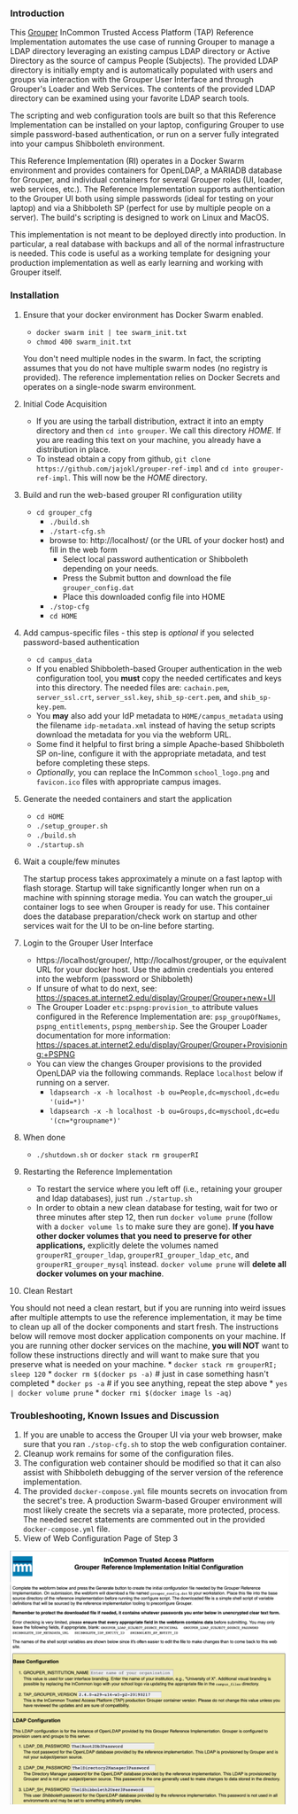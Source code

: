 ### Introduction

This [Grouper](https://www.internet2.edu/grouper/) InCommon Trusted Access
Platform (TAP) Reference Implementation automates the use case of running
Grouper to manage a LDAP directory leveraging an existing campus LDAP
directory or Active Directory as the source of campus People (Subjects).  The
provided LDAP directory is initially empty and is automatically populated with
users and groups via interaction with the Grouper User Interface and through
Grouper's Loader and Web Services.  The contents of the provided LDAP
directory can be examined using your favorite LDAP search tools.

The scripting and web configuration tools are built so that this Reference
Implementation can be installed on your laptop, configuring Grouper to use
simple password-based authentication, or run on a server fully integrated into
your campus Shibboleth environment.

This Reference Implementation (RI) operates in a Docker Swarm environment and
provides containers for OpenLDAP, a MARIADB database for Grouper, and
individual containers for several Grouper roles (UI, loader, web services,
etc.).  The Reference Implementation supports authentication to the Grouper UI
both using simple passwords (ideal for testing on your laptop) and via a
Shibboleth SP (perfect for use by multiple people on a server).  The build's
scripting is designed to work on Linux and MacOS.

This implementation is not meant to be deployed directly into production.  In particular, a
real database with backups and all of the normal infrastructure is needed.
This code is useful as a working template for designing your
production implementation as well as early learning and working with Grouper
itself.

### Installation
1. Ensure that your docker environment has Docker Swarm enabled.
	  * `docker swarm init | tee swarm_init.txt`
	  * `chmod 400 swarm_init.txt`

	  You don't need multiple nodes in the swarm.  In fact, the scripting assumes that you do not have multiple swarm nodes (no registry is provided). The reference implementation relies on Docker Secrets and operates on a single-node swarm environment.

2. Initial Code Acquisition
	  * If you are using the tarball distribution, extract it into an empty directory and then `cd into grouper`.  We call this directory _HOME_.  If you are reading this text on your machine, you already have a distribution in place.
	  * To instead obtain a copy from github, `git clone https://github.com/jajokl/grouper-ref-impl` and `cd into grouper-ref-impl`.  This will now be the _HOME_ directory.

2. Build and run the web-based grouper RI configuration utility
	  * `cd grouper_cfg`
	    * `./build.sh`
	    * `./start-cfg.sh`
	    * browse to: http://localhost/ (or the URL of your docker host) and fill in the web form
          * Select local password authentication or Shibboleth depending on your needs. 
	      * Press the Submit button and download the file `grouper_config.dat`
	      * Place this downloaded config file into HOME
	    * `./stop-cfg`
        * `cd HOME`

2. Add campus-specific files - this step is *optional* if you selected password-based authentication
	  * `cd campus_data`
	  * If you enabled Shibboleth-based Grouper authentication in the web configuration tool, you __must__ copy the needed certificates and keys  into this directory.  The needed files are: `cachain.pem`, `server_ssl.crt`, `server_ssl.key`, `shib_sp-cert.pem`, and `shib_sp-key.pem`.
	  * You __may__ also add your IdP metadata to `HOME/campus_metadata` using the filename `idp-metadata.xml` instead of having the setup scripts download the metadata for you via the webform URL.
	  * Some find it helpful to first bring a simple Apache-based Shibboleth SP on-line, configure it with the appropriate metadata, and test before completing these steps.
	  * _Optionally_, you can replace the InCommon `school_logo.png` and `favicon.ico` files with appropriate campus images.

2. Generate the needed containers and start the application
	  * `cd HOME`
	  * `./setup_grouper.sh`
	  * `./build.sh`
	  * `./startup.sh`

2. Wait a couple/few minutes

   The startup process takes approximately a minute on a fast laptop with flash
   storage.  Startup will take significantly longer when run on a machine with spinning storage media.  You can watch the grouper_ui container logs to see when Grouper is
   ready for use.  This container does the database preparation/check work on
   startup and other services wait for the UI to be on-line before starting.

2. Login to the Grouper User Interface
	  * https://localhost/grouper/, http://localhost/grouper, or the equivalent URL for your docker host.  Use the admin credentials you entered into the webform (password or Shibboleth)
	  * If unsure of what to do next, see: https://spaces.at.internet2.edu/display/Grouper/Grouper+new+UI
	  * The Grouper Loader `etc:pspng:provision_to` attribute values configured in the Reference Implementation are: `psp_groupOfNames`, `pspng_entitlements`, `pspng_membership`.  See the Grouper Loader documentation for more information: https://spaces.at.internet2.edu/display/Grouper/Grouper+Provisioning:+PSPNG
	  * You can view the changes Grouper provisions to the provided OpenLDAP via the following commands.  Replace `localhost` below if running on a server.
	    * `ldapsearch -x -h localhost -b ou=People,dc=myschool,dc=edu '(uid=*)'`
	    * `ldapsearch -x -h localhost -b ou=Groups,dc=myschool,dc=edu '(cn=*groupname*)'`

2. When done
	  * `./shutdown.sh` or `docker stack rm grouperRI`

2. Restarting the Reference Implementation
	  * To restart the service where you left off (i.e., retaining your grouper and ldap databases), just run `./startup.sh`
	  * In order to obtain a new clean database for testing, wait for two or three minutes after
	step 12, then run `docker volume prune` (follow with a `docker volume ls` to make
	sure they are gone).  __If you have other docker volumes that you need to preserve for other applications,__ explicitly delete the volumes named `grouperRI_grouper_ldap`,
    `grouperRI_grouper_ldap_etc`, and `grouperRI_grouper_mysql` instead.
	`docker volume prune` will **delete all docker volumes on your machine**.

2. Clean Restart

You should not need a clean restart, but if
 you are running into weird issues after multiple attempts to use the reference
 implementation, it may be time to clean up all of the docker components and start
 fresh.  The instructions below will remove most docker application components on
 your machine.  If you are running other docker services on the machine, **you
 will NOT** want to follow these instructions directly and will want to make sure
 that you preserve what is needed on your machine.
	  * `docker stack rm grouperRI; sleep 120`
	  * `docker rm $(docker ps -a)` # just in case something hasn't completed
	  * `docker ps -a` # if you see anything, repeat the step above
	  * `yes | docker volume prune`
	  * `docker rmi $(docker image ls -aq)`


### Troubleshooting, Known Issues and Discussion
1. If you are unable to access the Grouper UI via your web browser, make sure that you ran `./stop-cfg.sh` to stop the web configuration container.
2. Cleanup work remains for some of the configuration files.
2. The configuration web container should be modified so that it can also assist with Shibboleth debugging of the server version of the reference implementation.
2. The provided `docker-compose.yml` file mounts secrets on invocation from the secret's tree.  A production Swarm-based Grouper 
	environment will most likely create the secrets via a separate, more protected, process.  The needed secret statements are commented out in the provided `docker-compose.yml` file.
2. View of Web Configuration Page of Step 3

![view of webconfig page](webcfg.png)
